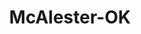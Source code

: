 ---
title: McAlester-OK
slug: mcalester-ok
f_state:
- cms/state/oklahoma.md
f_locations:
- cms/payday-loan/check-go-9904.md
- cms/payday-loan/check-into-cash-12345.md
- cms/payday-loan/check-into-cash-12363.md
- cms/payday-loan/crusader-cash-advance-15527.md
- cms/payday-loan/e-z-check-cashers-16404.md
- cms/payday-loan/ez-check-cashers-inc-17292.md
updated-on: '2024-05-30T13:41:28.615Z'
created-on: '2024-05-30T13:41:28.615Z'
published-on: '2024-05-30T13:54:32.469Z'
f_city: McAlester
layout: '[city].html'
tags: city
---